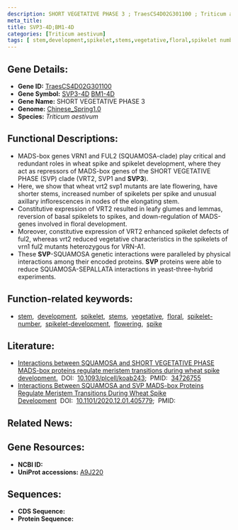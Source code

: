 ```yaml
---
description: SHORT VEGETATIVE PHASE 3 ; TraesCS4D02G301100 ; Triticum aestivum
meta_title:
title: SVP3-4D;BM1-4D
categories: [Triticum aestivum]
tags: [ stem,development,spikelet,stems,vegetative,floral,spikelet number,spikelet development,flowering,spike ]
---
```


## Gene Details:
- **Gene ID:**	[TraesCS4D02G301100](https://ensembl.gramene.org/Triticum_aestivum/Gene/Summary?g=TraesCS4D02G301100)
- **Gene Symbol:** <u>SVP3-4D</u>&nbsp;<u>BM1-4D</u>
- **Gene Name:** SHORT VEGETATIVE PHASE 3
- **Genome:** [Chinese_Spring1.0](https://ensembl.gramene.org/Triticum_aestivum/Info/Index)
- **Species:** *Triticum aestivum*

## Functional Descriptions:
   - MADS-box genes VRN1 and FUL2 (SQUAMOSA-clade) play critical and redundant roles in wheat spike and spikelet development, where they act as repressors of MADS-box genes of the SHORT VEGETATIVE PHASE (SVP) clade (VRT2, SVP1 and **SVP3**).
   - Here, we show that wheat vrt2 svp1 mutants are late flowering, have shorter stems, increased number of spikelets per spike and unusual axillary inflorescences in nodes of the elongating stem.
   - Constitutive expression of VRT2 resulted in leafy glumes and lemmas, reversion of basal spikelets to spikes, and down-regulation of MADS-genes involved in floral development.
   - Moreover, constitutive expression of VRT2 enhanced spikelet defects of ful2, whereas vrt2 reduced vegetative characteristics in the spikelets of vrn1 ful2 mutants heterozygous for VRN-A1.
   - These **SVP**-SQUAMOSA genetic interactions were paralleled by physical interactions among their encoded proteins. **SVP** proteins were able to reduce SQUAMOSA-SEPALLATA interactions in yeast-three-hybrid experiments.

## Function-related keywords:
   - [stem](/tags/stem/),&nbsp;&nbsp;[development](/tags/development/),&nbsp;&nbsp;[spikelet](/tags/spikelet/),&nbsp;&nbsp;[stems](/tags/stems/),&nbsp;&nbsp;[vegetative](/tags/vegetative/),&nbsp;&nbsp;[floral](/tags/floral/),&nbsp;&nbsp;[spikelet-number](/tags/spikelet-number/),&nbsp;&nbsp;[spikelet-development](/tags/spikelet-development/),&nbsp;&nbsp;[flowering](/tags/flowering/),&nbsp;&nbsp;[spike](/tags/spike/)

## Literature:
   - [Interactions between SQUAMOSA and SHORT VEGETATIVE PHASE MADS-box proteins regulate meristem transitions during wheat spike development.]( https://academic.oup.com/plcell/article/33/12/3621/6415951?login=true)&nbsp;&nbsp;DOI:&nbsp;&nbsp;[10.1093/plcell/koab243](https://academic.oup.com/plcell/article/33/12/3621/6415951?login=true);&nbsp;&nbsp;PMID:&nbsp;&nbsp;[34726755](https://pubmed.ncbi.nlm.nih.gov/34726755/)
   - [Interactions Between SQUAMOSA and SVP MADS-box Proteins Regulate Meristem Transitions During Wheat Spike Development]( https://biorxiv.org/content/10.1101/2020.12.01.405779v2.full)&nbsp;&nbsp;DOI:&nbsp;&nbsp;[10.1101/2020.12.01.405779](https://biorxiv.org/content/10.1101/2020.12.01.405779v2.full);&nbsp;&nbsp;PMID:&nbsp;&nbsp;[](https://pubmed.ncbi.nlm.nih.gov//)

## Related News:

## Gene Resources:
- **NCBI ID:**  [](https://www.ncbi.nlm.nih.gov/gene/?term=)
- **UniProt accessions:** [A9J220](https://www.uniprot.org/uniprotkb/A9J220/entry)



## Sequences:
- **CDS Sequence:**
- **Protein Sequence:**
